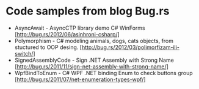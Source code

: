Code samples from blog Bug.rs
=======

- AsyncAwait - AsyncCTP library demo C# WinForms [http://bug.rs/2012/06/asinhroni-csharp/]
- Polymorphism - C# modeling animals, dogs, cats objects, from stuctured to OOP desing. [http://bug.rs/2012/03/polimorfizam-ili-switch/]
- SignedAssemblyCode - Sign .NET Assembly with Strong Name [http://bug.rs/2011/11/sign-net-assembly-with-strong-name/]
- WpfBindToEnum - C# WPF .NET binding Enum to check buttons group [http://bug.rs/2011/07/net-enumeration-types-wpf/]
